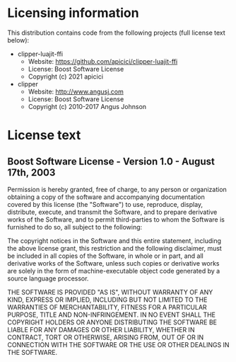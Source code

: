 Licensing information
=====================

This distribution contains code from the following projects (full license text below):

- clipper-luajit-ffi
	+ Website: https://github.com/apicici/clipper-luajit-ffi
	+ License: Boost Software License
	+ Copyright (c) 2021 apicici
- clipper
	+ Website: http://www.angusj.com
	+ License: Boost Software License
	+ Copyright (c) 2010-2017 Angus Johnson
	
License text
============

## Boost Software License - Version 1.0 - August 17th, 2003

Permission is hereby granted, free of charge, to any person or organization
obtaining a copy of the software and accompanying documentation covered by
this license (the "Software") to use, reproduce, display, distribute,
execute, and transmit the Software, and to prepare derivative works of the
Software, and to permit third-parties to whom the Software is furnished to
do so, all subject to the following:

The copyright notices in the Software and this entire statement, including
the above license grant, this restriction and the following disclaimer,
must be included in all copies of the Software, in whole or in part, and
all derivative works of the Software, unless such copies or derivative
works are solely in the form of machine-executable object code generated by
a source language processor.

THE SOFTWARE IS PROVIDED "AS IS", WITHOUT WARRANTY OF ANY KIND, EXPRESS OR
IMPLIED, INCLUDING BUT NOT LIMITED TO THE WARRANTIES OF MERCHANTABILITY,
FITNESS FOR A PARTICULAR PURPOSE, TITLE AND NON-INFRINGEMENT. IN NO EVENT
SHALL THE COPYRIGHT HOLDERS OR ANYONE DISTRIBUTING THE SOFTWARE BE LIABLE
FOR ANY DAMAGES OR OTHER LIABILITY, WHETHER IN CONTRACT, TORT OR OTHERWISE,
ARISING FROM, OUT OF OR IN CONNECTION WITH THE SOFTWARE OR THE USE OR OTHER
DEALINGS IN THE SOFTWARE.

